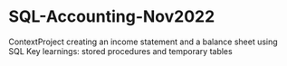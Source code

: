 # SQL-Accounting-Nov2022
ContextProject creating an income statement and a balance sheet using SQL 
Key learnings: stored procedures and temporary tables 
